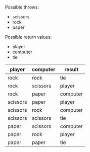Possible throws:
- scissors
- rock
- paper

Possible return values:
- player
- computer
- tie

player | computer | result
---|---|---
rock | rock | tie
rock | scissors | player
rock | paper | computer
scissors | paper | player
scissors | rock | computer
scissors | scissors | tie
paper | scissors | computer
paper | rock | player
paper | paper | tie